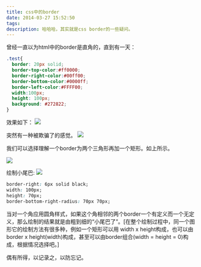 ```yaml
---
title: css中的border
date: 2014-03-27 15:52:50
tags:
description: 哈哈哈，其实就是css border的一些疑问。
---
```

曾经一直以为html中的border是直角的，直到有一天：
``` css
.test{
  border: 20px solid;
  border-top-color:#ff0000;
  border-right-color:#00ff00;
  border-bottom-color:#0000ff;
  border-left-color:#FFFF00;
  width:100px;
  height: 100px;
  background: #272822;
}
```

效果如下：
![](/postimg/20140327154959234.png)

突然有一种被欺骗了的感觉。
![](/postimg/20140327155144187.png)

我们可以选择理解一个border为两个三角形再加一个矩形。如上所示。

![](/postimg/20140327155449234.png)

绘制小尾巴:
![](/postimg/20140327155603921.png)
``` css
border-right: 6px solid black;
width: 100px;
height: 70px;
border-bottom-right-radius: 70px 70px;
```

当对一个角应用圆角样式，如果这个角相邻的两个border一个有定义而一个无定义，那么绘制的结果就是由粗到细的“小尾巴了”。[在整个绘制过程中，同一个图形它的绘制方法有很多种，例如一个矩形可以用 width x height构成，也可以由border x height(width)构成，甚至可以由border组合(width = height = 0)构成，根据情况选择吧。]

偶有所得，以记录之，以防忘记。